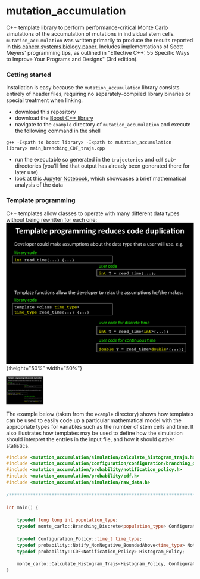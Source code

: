 # mutation_accumulation
C++ template library to perform performance-critical Monte Carlo simulations of the accumulation of mutations in individual stem cells.  `mutation_accumulation` was written primarily to produce the results reported in [this cancer systems biology paper](http://journals.plos.org/ploscompbiol/article?id=10.1371/journal.pcbi.1003802). Includes implementations of Scott Meyers' programming tips, as outlined in "Effective C++: 55 Specific Ways to Improve Your Programs and Designs" (3rd edition). 

### Getting started
Installation is easy because the `mutation_accumulation` library consists entirely of header files, requiring no separately-compiled library binaries or special treatment when linking.

* download this repository
* download the [Boost C++ library](http://www.boost.org/) 
* navigate to the `example` directory of `mutation_accumulation` and execute the following command in the shell
```unix
g++ -I<path to boost library> -I<path to mutation_accumulation library> main_branching_CDF_trajs.cpp
```
* run the executable so generated in the `trajectories` and `cdf` sub-directories (you'll find that output has already been generated there for later use)
* look at this [Jupyter Notebook](http://nbviewer.jupyter.org/github/petermchale/mutation_accumulation/blob/master/example/analysis.ipynb), which showcases a brief mathematical analysis of the data

### Template programming
C++ templates allow classes to operate with many different data types without being rewritten for each one: 
![](images/Slide1.png){:height="50%" width="50%"}

<img src="images/Slide1.png" width="100">

The example below (taken from the `example` directory) shows how templates can be used to easily code up a particular mathematical model with the appropriate types for variables such as the number of stem cells and time. It also illustrates how templates may be used to define how the simulation should interpret the entries in the input file, and how it should gather statistics. 
```C++
#include <mutation_accumulation/simulation/calculate_histogram_trajs.h> 
#include <mutation_accumulation/configuration/configuration/branching_discrete.h> 
#include <mutation_accumulation/probability/notification_policy.h> 
#include <mutation_accumulation/probability/cdf.h> 
#include <mutation_accumulation/simulation/raw_data.h>

/*************************************************************************/

int main() {

    typedef long long int population_type;
    typedef monte_carlo::Branching_Discrete<population_type> Configuration_Policy;

    typedef Configuration_Policy::time_t time_type;
    typedef probability::Notify_NonNegative_BoundedAbove<time_type> Notification_Policy;
    typedef probability::CDF<Notification_Policy> Histogram_Policy;

    monte_carlo::Calculate_Histogram_Trajs<Histogram_Policy, Configuration_Policy, monte_carlo::Raw_Data_Null, monte_carlo::Read_NonHomeostasis_Policy>::implement();
}
```

